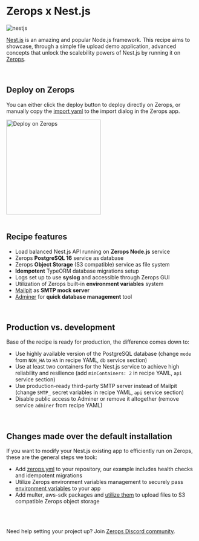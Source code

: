 # Zerops x Nest.js

![nestjs](https://github.com/zeropsio/recipe-shared-assets/blob/main/covers/cover-nestjs.png)

[Nest.js](https://nestjs.com/) is an amazing and popular Node.js framework. This recipe aims to showcase, through a simple file upload demo application, advanced concepts that unlock the scalebility powers of Nest.js by running it on [Zerops](https://zerops.io/).

<br/>

## Deploy on Zerops
You can either click the deploy button to deploy directly on Zerops, or manually copy the [import yaml](https://github.com/zeropsio/recipe-nestjs/blob/main/zerops-project-import.yml) to the import dialog in the Zerops app.

<a href="https://app.zerops.io/recipe/nestjs">
    <img width="250" alt="Deploy on Zerops" src="https://github.com/zeropsio/recipe-shared-assets/blob/main/deploy-button/deploy-button.png">
</a>

<br/>
<br/>

## Recipe features
- Load balanced Nest.js API running on **Zerops Node.js** service
- Zerops **PostgreSQL 16** service as database
- Zerops **Object Storage** (S3 compatible) service as file system
- **Idempotent** TypeORM database migrations setup
- Logs set up to use **syslog** and accessible through Zerops GUI
- Utilization of Zerops built-in **environment variables** system
- [Mailpit](https://github.com/axllent/mailpit) as **SMTP mock server**
- [Adminer](https://www.adminer.org) for **quick database management** tool

<br/>

## Production vs. development

Base of the recipe is ready for production, the difference comes down to:

- Use highly available version of the PostgreSQL database (change `mode` from `NON_HA` to `HA` in recipe YAML, `db` service section)
- Use at least two containers for the Nest.js service to achieve high reliability and resilience (add `minContainers: 2` in recipe YAML, `api` service section)
- Use production-ready third-party SMTP server instead of Mailpit (change `SMTP_` secret variables in recipe YAML, `api` service section)
- Disable public access to Adminer or remove it altogether (remove service `adminer` from recipe YAML)

<br/>

## Changes made over the default installation

If you want to modify your Nest.js existing app to efficiently run on Zerops, these are the general steps we took:

- Add [zerops.yml](https://github.com/zeropsio/recipe-nestjs/blob/main/zerops.yml) to your repository, our example includes health checks and idempotent migrations
- Utilize Zerops environment variables management to securely pass [environment variables](https://github.com/zeropsio/recipe-nestjs/blob/main/src/config/db.config.ts#L8-L12) to your app
- Add multer, aws-sdk packages and [utilize them](https://github.com/zeropsio/recipe-nestjs/blob/main/src/file/file.service.ts#L26-L36) to upload files to S3 compatible Zerops object storage


<br/>
<br/>

Need help setting your project up? Join [Zerops Discord community](https://discord.com/invite/WDvCZ54).
